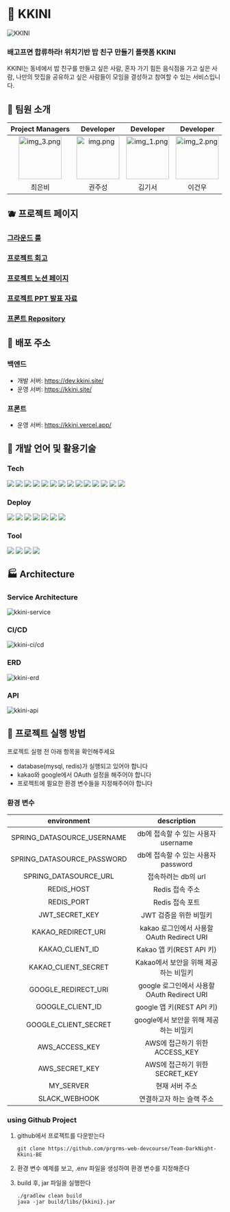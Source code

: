 # 🍚 KKINI

![KKINI](https://user-images.githubusercontent.com/82176176/224625328-f963304a-03a0-4d85-96ac-369a3c35438b.png)

### 배고프면 합류하라! 위치기반 밥 친구 만들기 플랫폼 KKINI
KKINI는 동네에서 밥 친구를 만들고 싶은 사람, 혼자 가기 힘든 음식점을 가고 싶은 사람, 나만의 맛집을 공유하고 싶은 사람들이 모임을 결성하고 참여할 수 있는 서비스입니다.    

## 🍌 팀원 소개

|                                              Project Managers                                              |                                               Developer                                              |                                                 Developer                                                  |                                                 Developer                                                  |
|:----------------------------------------------------------------------------------------------------------:|:---------------------------------------------------------------------------------------------------------:|:----------------------------------------------------------------------------------------------------------:|:----------------------------------------------------------------------------------------------------------:|
| <img alt="img_3.png" height="100" src="https://avatars.githubusercontent.com/u/59335077?v=4" width="100"/> | <img alt="img.png" height="100" src="https://avatars.githubusercontent.com/u/99165624?v=4" width="100" /> | <img alt="img_1.png" height="100" src="https://avatars.githubusercontent.com/u/81108344?v=4" width="100"/> | <img alt="img_2.png" height="100" src="https://avatars.githubusercontent.com/u/82176176?v=4" width="100"/> | 
|                                                    최은비                                                     |                                                    권주성                                                    |                                                    김기서                                                     |                                                    이건우                                                     |

## 🫐 프로젝트 페이지

### [그라운드 룰](https://www.notion.so/backend-devcourse/e1ce1460c06d40f39f9732023cfcc3ad?pvs=4)

### [프로젝트 회고](https://www.notion.so/backend-devcourse/3836b166a3804028b351081d2a4ad1da?pvs=4)

### [프로젝트 노션 페이지](https://www.notion.so/backend-devcourse/03-51c74b2cb8814c2c9cb0d4faa26f4bce?pvs=4)

### [프로젝트 PPT 발표 자료](https://www.canva.com/design/DAFdD-TJqpo/LM-Oymlcp0OB7JzNIFkxfA/view?utm_content=DAFdD-TJqpo&utm_campaign=designshare&utm_medium=link2&utm_source=sharebutton)

### [프론트 Repository](https://github.com/prgrms-web-devcourse/Team-DarkNight-Kkini-FE)

## 🍒 배포 주소

### 백엔드
- 개발 서버: https://dev.kkini.site/
- 운영 서버: https://kkini.site/

### 프론트
- 운영 서버: https://kkini.vercel.app/

## 🍊 개발 언어 및 활용기술

<!-- 요 링크에서 따오면 좋을 듯! https://github.com/Ileriayo/markdown-badges --> 

### Tech

<img src="https://img.shields.io/badge/Spring Boot-6DB33F?style=for-the-badge&logo=SpringBoot&logoColor=white"/> <img src="https://img.shields.io/badge/Gradle-02303A?style=for-the-badge&logo=Gradle&logoColor=white"/> <img src="https://img.shields.io/badge/Spring Data Jpa-0078D4?style=for-the-badge&logo=&logoColor=white"/>
<img src="https://img.shields.io/badge/Spring Security-6DB33F ?style=for-the-badge&logo=SpringSecurity&logoColor=white"/> <img src="https://img.shields.io/badge/JWT-6DB33F?style=for-the-badge&logo=JsonWebTokens&logoColor=white"/> <img src="https://img.shields.io/badge/OAuth2.0-EB5424?style=for-the-badge&logo=&logoColor=white"/> <img src="https://img.shields.io/badge/MySQL-2AB1AC?style=for-the-badge&logo=MySQL&logoColor=white"/> <img src="https://img.shields.io/badge/Redis-CC0200?style=for-the-badge&logo=Redis&logoColor=white"/> <img src="https://img.shields.io/badge/Flyway-CC0200?style=for-the-badge&logo=Flyway&logoColor=white"/> <img src="https://img.shields.io/badge/Junit5-25A162?style=for-the-badge&logo=JUnit5&logoColor=white"/> <img src="https://img.shields.io/badge/Swagger-85EA2D?style=for-the-badge&logo=Swagger&logoColor=white"/> <img src="https://img.shields.io/badge/RestDocs-8CA1AF?style=for-the-badge&logo=readthedocs&logoColor=white"/> <img src="https://img.shields.io/badge/Jacoco-E6502A?style=for-the-badge&logo=Jacoco&logoColor=white"/> <img src="https://img.shields.io/badge/Actuator-83B81A?style=for-the-badge&logo=Jacoco&logoColor=white"/> 

### Deploy

<img src="https://img.shields.io/badge/Github Actions-2AB1AC?style=for-the-badge&logo=GithubActions&logoColor=white"/> <img src="https://img.shields.io/badge/Docker-%230db7ed.svg?style=for-the-badge&logo=Docker&logoColor=white"/> <img src="https://img.shields.io/badge/Nginx-009639?style=for-the-badge&logo=Nginx&logoColor=white"/> <img src="https://img.shields.io/badge/Ubuntu-E95420?style=for-the-badge&logo=Ubuntu&logoColor=white"/> <img src="https://img.shields.io/badge/Amazon EC2-FF9900?style=for-the-badge&logo=AmazonEc2&logoColor=white"/> <img src="https://img.shields.io/badge/Amazon S3-569A31?style=for-the-badge&logo=Amazon S3&logoColor=white"/>  <img src="https://img.shields.io/badge/Amazon CloudWatch-FF9900?style=for-the-badge&logo=AmazonCloudWatch&logoColor=white"/>

### Tool

<img src="https://img.shields.io/badge/IntelliJ IDEA-000000?style=for-the-badge&logo=intellijIdea&logoColor=white"/> <img src="https://img.shields.io/badge/Github-181717?style=for-the-badge&logo=Github&logoColor=white"/> <img src="https://img.shields.io/badge/Notion-000000?style=for-the-badge&logo=notion&logoColor=white"/> <img src="https://img.shields.io/badge/Slack-4A154B?style=for-the-badge&logo=Slack&logoColor=white"/>

## :factory: Architecture

### Service Architecture
![kkini-service](https://github.com/prgrms-web-devcourse/Team-DarkNight-Kkini-BE/assets/81108344/c96361b4-79ad-4028-8b90-bd790832571d)

### CI/CD
![kkini-ci/cd](https://user-images.githubusercontent.com/99165624/226824410-419b3fe4-c665-4171-ab77-5590e1aff095.png)

### ERD
![kkini-erd](https://user-images.githubusercontent.com/82176176/224623444-26f3e41e-9980-4321-8fdc-14a474f7c8f7.png)

### API
![kkini-api](https://user-images.githubusercontent.com/99165624/226825038-273615d7-5e39-4d6c-b6fa-5cfcc59246da.png)


## 🍇 프로젝트 실행 방법

프로젝트 실행 전 아래 항목을 확인해주세요

- database(mysql, redis)가 실행되고 있어야 합니다
- kakao와 google에서 OAuth 설정을 해주어야 합니다
- 프로젝트에 필요한 환경 변수들을 지정해주어야 합니다

### 환경 변수

|        environment         |           description            |
|:--------------------------:|:--------------------------------:|
| SPRING_DATASOURCE_USERNAME |    db에 접속할 수 있는 사용자 username     |
| SPRING_DATASOURCE_PASSWORD |    db에 접속할 수 있는 사용자 password     |
|   SPRING_DATASOURCE_URL    |          접속하려는 db의 url           |
|        REDIS_HOST          |            Redis 접속 주소     |
|        REDIS_PORT          |            Redis 접속 포트     |
|       JWT_SECRET_KEY       |          JWT 검증을 위한 비밀키          |
|   KAKAO_REDIRECT_URI       | kakao 로그인에서 사용할 OAuth Redirect URI |
|   KAKAO_CLIENT_ID          |      Kakao 앱 키(REST API 키)       |
|   KAKAO_CLIENT_SECRET      |     Kakao에서 보안을 위해 제공하는 비밀키      |
|    GOOGLE_REDIRECT_URI     | google 로그인에서 사용할 OAuth Redirect URI |
|    GOOGLE_CLIENT_ID        |      google 앱 키(REST API 키)       |
|    GOOGLE_CLIENT_SECRET    |     google에서 보안을 위해 제공하는 비밀키     
|       AWS_ACCESS_KEY       |     AWS에 접근하기 위한 ACCESS_KEY      |
|       AWS_SECRET_KEY       |     AWS에 접근하기 위한 SECRET_KEY      |
|        MY_SERVER           |            현재 서버 주소     |
|        SLACK_WEBHOOK       |            연결하고자 하는 슬랙 주소     |

### using Github Project

1. github에서 프로젝트를 다운받는다

   ```git clone https://github.com/prgrms-web-devcourse/Team-DarkNight-Kkini-BE```

2. 환경 변수 예제를 보고, .env 파일을 생성하여 환경 변수를 지정해준다
3. build 후, jar 파일을 실행한다

    ```
    ./gradlew clean build
    java -jar build/libs/{kkini}.jar
    ```
